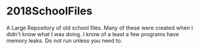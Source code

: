 # 2018SchoolFiles
A Large Repository of old school files. Many of these were created when I didn't know what I was doing. I know of a least a few programs have memory leaks. Do not run unless you need to.
